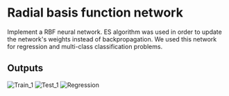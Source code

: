 # Radial basis function network
Implement a RBF neural network. ES algorithm was used in order to update the network's weights instead of backpropagation.
We used this network for regression and multi-class classification problems. 
 
## Outputs
![Train_1](https://github.com/MhmDSmdi/RBF_network/raw/master/outputs/5_class_train_2.png)
![Test_1](https://github.com/MhmDSmdi/RBF_network/raw/master/outputs/5_class_test_2.png)
![Regression](https://github.com/MhmDSmdi/RBF_network/raw/master/outputs/regress.png)

